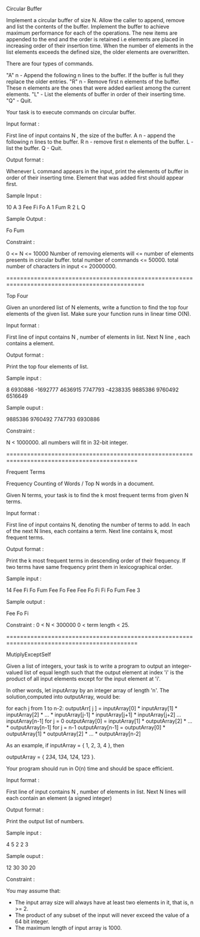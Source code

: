 Circular Buffer

Implement a circular buffer of size N. Allow the caller to append, remove and list the contents of the buffer. Implement the buffer to achieve maximum performance for each of the operations.
The new items are appended to the end and the order is retained i.e elements are placed in increasing order of their insertion time. When the number of elements in the list elements exceeds the defined size, the older elements are overwritten.
 
 
There are four types of commands.
 
"A"  n -  Append the following n lines to the buffer. If the buffer is full they replace the older entries.
"R"  n -  Remove first n elements of the buffer. These n elements are the ones that were added earliest among the current elements.
"L"   - List the elements of buffer in order of their inserting time.
"Q"  - Quit. 
 
Your task is to execute commands on circular buffer.
 
Input format :
 
First line of input contains N ,  the size of the buffer.
A n  - append the following n lines to the buffer.
R n - remove first n elements of the buffer.
L - list the buffer.
Q - Quit.
 
Output format :
 
Whenever  L command appears in the input, print the elements of buffer in order of their inserting time. Element that was added first should appear first. 
 
Sample Input :
 
10
A 3
Fee
Fi
Fo
A 1
Fum
R 2
L
Q
 
Sample Output :
 
Fo
Fum
 
Constraint :
 
0 <= N <= 10000
Number of removing elements will <= number of elements presents in circular buffer.
total number of commands <= 50000.
total number of characters in input <= 20000000.

==============================================================================================

Top Four

 Given an unordered list of N elements, write a function to find the top four elements of the given list. Make sure your function runs in linear time O(N).
 
Input format :
 
First line of input contains N , number of elements in list.
Next N line , each contains a element.
 
Output format :
 
Print the top four elements of list.
 
Sample input :
 
8
6930886
-1692777
4636915
7747793
-4238335
9885386
9760492
6516649
 
Sample ouput :
 
9885386
9760492
7747793
6930886
 
Constraint :
 
N < 1000000.
all numbers will fit  in 32-bit integer.

============================================================================================

Frequent Terms

 Frequency Counting of Words / Top N words in a document.
 
Given N terms, your task is to find the k most frequent terms from given N terms.
 
Input format :
 
First line of input contains N, denoting the number of terms to add.
In each of the next N lines, each contains a term.
Next line contains k, most frequent terms.
 
Output format :
 
Print the k most frequent terms in descending order of their frequency. If two terms have same frequency print them in lexicographical order.
 
Sample input :
 
14
Fee
Fi
Fo
Fum
Fee
Fo
Fee 
Fee
Fo
Fi
Fi
Fo
Fum
Fee
3
 
Sample output :
 
Fee
Fo
Fi
 
Constraint :
0 < N < 300000 
0 < term length < 25.

============================================================================================

MutiplyExceptSelf

 Given a list of integers, your task is to write a program to output an integer-valued list of equal length such that the output element at index 'i' is the product of all input elements except for the input element at 'i'.
 
In other words, let inputArray by an integer array of length 'n'.  The solution,computed into outputArray, would be:
 
for each j from 1 to n-2:
               outputArr[ j ] = inputArray[0] * inputArray[1] * inputArray[2] * ... * inputArray[j-1] * inputArray[j+1] * inputArray[j+2] *...* inputArray[n-1]
for j = 0
               outputArray[0] = inputArray[1] * outputArray[2] * ... * outputArray[n-1]
for j = n-1
               outputArray[n-1] = outputArray[0] * outputArray[1] * outputArray[2] * ... * outputArray[n-2]        
 
As an example, if inputArray = { 1, 2, 3, 4 }, then
 
outputArray = { 2*3*4, 1*3*4, 1*2*4, 1*2*3 }.
 
Your program should run in O(n) time and should be space efficient.
 
Input format :
 
First line of input contains N , number of elements in list.
Next N lines will each contain an element (a signed integer)
 
Output format :
 
Print the output list of numbers.
 
Sample input :
 
4
5
2
2
3
 
Sample ouput :
 
12
30
30
20
 
Constraint :

You may assume that:
 
 - The input array size will always have at least two elements in it, that is, n >= 2.
 - The product of any subset of the input will never exceed the value of a 64 bit integer.
 - The maximum length of input array is 1000.



